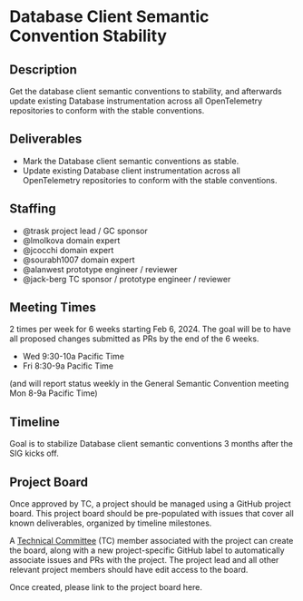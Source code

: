 # Database Client Semantic Convention Stability

## Description

Get the database client semantic conventions to stability, and afterwards update existing Database instrumentation across all OpenTelemetry repositories to conform with the stable conventions.

## Deliverables

* Mark the Database client semantic conventions as stable.
* Update existing Database client instrumentation across all OpenTelemetry repositories to conform with the stable conventions.

## Staffing

* @trask project lead / GC sponsor
* @lmolkova domain expert
* @jcocchi domain expert
* @sourabh1007 domain expert
* @alanwest prototype engineer / reviewer
* @jack-berg TC sponsor / prototype engineer / reviewer

## Meeting Times

2 times per week for 6 weeks starting Feb 6, 2024. The goal will be to have all proposed changes submitted as PRs by the end of the 6 weeks.

* Wed 9:30-10a Pacific Time
* Fri 8:30-9a Pacific Time

(and will report status weekly in the General Semantic Convention meeting Mon 8-9a Pacific Time)

## Timeline

Goal is to stabilize Database client semantic conventions 3 months after the SIG kicks off.

## Project Board

Once approved by TC, a project should be managed using a GitHub project board. This project board should be pre-populated with issues that cover all known deliverables, organized by timeline milestones.

A [Technical Committee](../community-members.md#technical-committee) (TC) member associated with the project can create the board, along with a new project-specific GitHub label to automatically associate issues and PRs with the project. The project lead and all other relevant project members should have edit access to the board.

Once created, please link to the project board here.